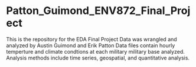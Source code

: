 # Patton_Guimond_ENV872_Final_Project
This is the repository for the EDA Final Project
Data was wrangled and analyzed by Austin Guimond and Erik Patton
Data files contain  hourly temperture and climate condtions at each military
military base analyzed.
Analysis methods include time series, geospatial, and quantitative analysis. 
